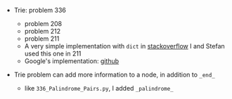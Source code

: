 
* Trie: problem 336
    * problem 208
    * problem 212
    * problem 211
    * A very simple implementation with `dict` in [stackoverflow](https://stackoverflow.com/questions/11015320/how-to-create-a-trie-in-python)
      I and Stefan used this one in 211
    * Google's implementation: [github](https://github.com/google/pygtrie)

* Trie problem can add more information to a node, in addition to `_end_`
    * like `336_Palindrome_Pairs.py`, I added `_palindrome_` 
